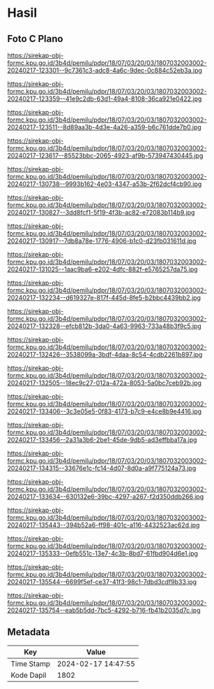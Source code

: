 # Hasil

## Foto C Plano

https://sirekap-obj-formc.kpu.go.id/3b4d/pemilu/pdpr/18/07/03/20/03/1807032003002-20240217-123301--9c7361c3-adc8-4a6c-9dec-0c884c52eb3a.jpg

https://sirekap-obj-formc.kpu.go.id/3b4d/pemilu/pdpr/18/07/03/20/03/1807032003002-20240217-123359--41e9c2db-63d1-49a4-8108-36ca921e0422.jpg

https://sirekap-obj-formc.kpu.go.id/3b4d/pemilu/pdpr/18/07/03/20/03/1807032003002-20240217-123511--8d89aa3b-4d3e-4a26-a359-b6c761dde7b0.jpg

https://sirekap-obj-formc.kpu.go.id/3b4d/pemilu/pdpr/18/07/03/20/03/1807032003002-20240217-123617--85523bbc-2065-4923-af9b-573947430445.jpg

https://sirekap-obj-formc.kpu.go.id/3b4d/pemilu/pdpr/18/07/03/20/03/1807032003002-20240217-130738--9993b162-4e03-4347-a53b-2f62dcf4cb90.jpg

https://sirekap-obj-formc.kpu.go.id/3b4d/pemilu/pdpr/18/07/03/20/03/1807032003002-20240217-130827--3dd8fcf1-5f19-4f3b-ac82-e72083b114b9.jpg

https://sirekap-obj-formc.kpu.go.id/3b4d/pemilu/pdpr/18/07/03/20/03/1807032003002-20240217-130917--7db8a78e-1776-4906-b1c0-d23fb031611d.jpg

https://sirekap-obj-formc.kpu.go.id/3b4d/pemilu/pdpr/18/07/03/20/03/1807032003002-20240217-131025--1aac9ba6-e202-4dfc-882f-e5765257da75.jpg

https://sirekap-obj-formc.kpu.go.id/3b4d/pemilu/pdpr/18/07/03/20/03/1807032003002-20240217-132234--d619327e-817f-445d-8fe5-b2bbc4439bb2.jpg

https://sirekap-obj-formc.kpu.go.id/3b4d/pemilu/pdpr/18/07/03/20/03/1807032003002-20240217-132328--efcb812b-3da0-4a63-9963-733a48b3f9c5.jpg

https://sirekap-obj-formc.kpu.go.id/3b4d/pemilu/pdpr/18/07/03/20/03/1807032003002-20240217-132426--3538099a-3bdf-4daa-8c54-4cdb2261b897.jpg

https://sirekap-obj-formc.kpu.go.id/3b4d/pemilu/pdpr/18/07/03/20/03/1807032003002-20240217-132505--18ec9c27-012a-472a-8053-5a0bc7ceb92b.jpg

https://sirekap-obj-formc.kpu.go.id/3b4d/pemilu/pdpr/18/07/03/20/03/1807032003002-20240217-133406--3c3e05e5-0f83-4173-b7c9-e4ce8b9e4416.jpg

https://sirekap-obj-formc.kpu.go.id/3b4d/pemilu/pdpr/18/07/03/20/03/1807032003002-20240217-133456--2a31a3b6-2be1-45de-9db5-ad3effbba17a.jpg

https://sirekap-obj-formc.kpu.go.id/3b4d/pemilu/pdpr/18/07/03/20/03/1807032003002-20240217-134315--33676e1c-fc14-4d07-8d0a-a9f775124a73.jpg

https://sirekap-obj-formc.kpu.go.id/3b4d/pemilu/pdpr/18/07/03/20/03/1807032003002-20240217-133634--630132e6-39bc-4297-a267-f2d350ddb266.jpg

https://sirekap-obj-formc.kpu.go.id/3b4d/pemilu/pdpr/18/07/03/20/03/1807032003002-20240217-135443--394b52a6-ff98-401c-a116-4432523ac62d.jpg

https://sirekap-obj-formc.kpu.go.id/3b4d/pemilu/pdpr/18/07/03/20/03/1807032003002-20240217-135333--0efb551c-13e7-4c3b-8bd7-61fbd904d6e1.jpg

https://sirekap-obj-formc.kpu.go.id/3b4d/pemilu/pdpr/18/07/03/20/03/1807032003002-20240217-135544--6699f5ef-ce37-41f3-98c1-7dbd3cdf9b33.jpg

https://sirekap-obj-formc.kpu.go.id/3b4d/pemilu/pdpr/18/07/03/20/03/1807032003002-20240217-135754--eab5b5dd-7bc5-4292-b716-fb41b2035d7c.jpg


## Metadata

| Key        | Value               |
| ---------- | ------------------- |
| Time Stamp | 2024-02-17 14:47:55 |
| Kode Dapil | 1802                |



